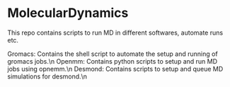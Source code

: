 # MolecularDynamics
This repo contains scripts to run MD in different softwares, automate runs etc.

Gromacs: Contains the shell script to automate the setup and running of gromacs jobs.\n
Openmm: Contains python scripts to setup and run MD jobs using opnemm.\n
Desmond: Contains scripts to setup and queue MD simulations for desmond.\n 
